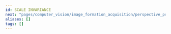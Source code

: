 ```yaml
---
id: SCALE INVARIANCE
next: "pages/computer_vision/image_formation_acquisition/perspective_projection.md"
aliases: []
tags: []
---
```

